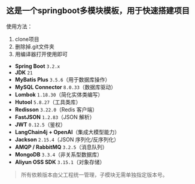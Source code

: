 ## 这是一个springboot多模块模板，用于快速搭建项目

使用方法：
1. clone项目
2. 删除掉.git文件夹
3. 用编译器打开使用即可


- **Spring Boot** `3.2.x`  
- **JDK** `21`  
- **MyBatis Plus** `3.5.6`（用于数据库操作）  
- **MySQL Connector** `8.0.33`（数据库驱动）  
- **Lombok** `1.18.30`（简化实体类编写）  
- **Hutool** `5.8.27`（工具类库）  
- **Redisson** `3.22.0`（Redis 客户端）  
- **FastJSON** `1.2.83`（JSON 解析）  
- **JWT** `0.12.5`（鉴权）  
- **LangChain4j + OpenAI**（集成大模型能力）  
- **Jackson** `2.15.4`（JSON 序列化/反序列化）  
- **AMQP / RabbitMQ** `3.2.5`（消息队列）  
- **MongoDB** `3.3.4`（非关系型数据库）  
- **Aliyun OSS SDK** `3.15.1`（对象存储）  

> 所有依赖版本由父工程统一管理，子模块无需单独指定版本号。